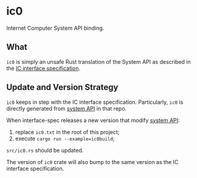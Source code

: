 # ic0

Internet Computer System API binding.

## What

`ic0` is simply an unsafe Rust translation of the System API as described in the [IC interface specification][1].

## Update and Version Strategy

`ic0` keeps in step with the IC interface specification. Particularly, `ic0` is directly generated from [system API][1] in that repo.

When interface-spec releases a new version that modify [system API][1]:

1. replace `ic0.txt` in the root of this project;
2. execute `cargo run --example=ic0build`;

`src/ic0.rs` should be updated.

The version of `ic0` crate will also bump to the same version as the IC interface specification.

[1]: https://internetcomputer.org/docs/current/references/ic-interface-spec/#system-api-imports
